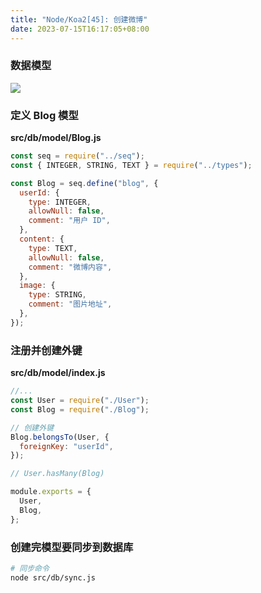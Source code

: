 ```yaml
---
title: "Node/Koa2[45]: 创建微博"
date: 2023-07-15T16:17:05+08:00
---
```


### 数据模型

<img src="/imgs/30/37.png" />

### 定义 Blog 模型

**src/db/model/Blog.js**

```js
const seq = require("../seq");
const { INTEGER, STRING, TEXT } = require("../types");

const Blog = seq.define("blog", {
  userId: {
    type: INTEGER,
    allowNull: false,
    comment: "用户 ID",
  },
  content: {
    type: TEXT,
    allowNull: false,
    comment: "微博内容",
  },
  image: {
    type: STRING,
    comment: "图片地址",
  },
});
```

### 注册并创建外键

**src/db/model/index.js**

```js
//...
const User = require("./User");
const Blog = require("./Blog");

// 创建外键
Blog.belongsTo(User, {
  foreignKey: "userId",
});

// User.hasMany(Blog)

module.exports = {
  User,
  Blog,
};
```

### 创建完模型要同步到数据库

```sh
# 同步命令
node src/db/sync.js
```
